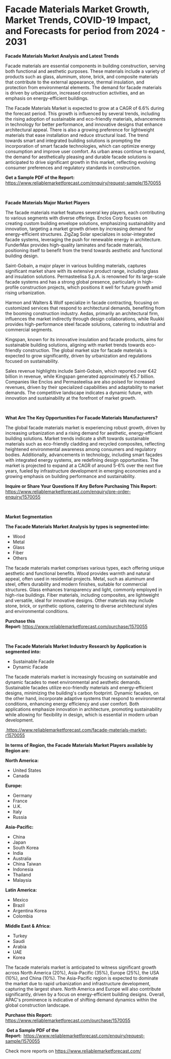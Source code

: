 <p><h1>Facade Materials Market Growth, Market Trends, COVID-19 Impact, and Forecasts for period from 2024 - 2031</h1></p><p><strong>Facade Materials Market Analysis and Latest Trends</strong></p>
<p><p>Facade materials are essential components in building construction, serving both functional and aesthetic purposes. These materials include a variety of products such as glass, aluminum, stone, brick, and composite materials that contribute to the external appearance, thermal insulation, and protection from environmental elements. The demand for facade materials is driven by urbanization, increased construction activities, and an emphasis on energy-efficient buildings.</p><p>The Facade Materials Market is expected to grow at a CAGR of 6.6% during the forecast period. This growth is influenced by several trends, including the rising adoption of sustainable and eco-friendly materials, advancements in technology for better performance, and innovative designs that enhance architectural appeal. There is also a growing preference for lightweight materials that ease installation and reduce structural load. The trend towards smart and integrated building solutions is prompting the incorporation of smart facade technologies, which can optimize energy consumption and improve user comfort. As urban areas continue to expand, the demand for aesthetically pleasing and durable facade solutions is anticipated to drive significant growth in this market, reflecting evolving consumer preferences and regulatory standards in construction.</p></p>
<p><strong>Get a Sample PDF of the Report:&nbsp;</strong> <a href="https://www.reliablemarketforecast.com/enquiry/request-sample/1570055?utm_campaign=1134&utm_medium=2&utm_source=Github&utm_content=ia&utm_term=29122024&utm_id=facade-materials">https://www.reliablemarketforecast.com/enquiry/request-sample/1570055</a></p>
<p>&nbsp;</p>
<p><strong>Facade Materials Major Market Players</strong></p>
<p><p>The facade materials market features several key players, each contributing to various segments with diverse offerings. Enclos Corp focuses on creating custom building envelope solutions, emphasizing sustainability and innovation, targeting a market growth driven by increasing demand for energy-efficient structures. ZigZag Solar specializes in solar-integrated facade systems, leveraging the push for renewable energy in architecture. FunderMax provides high-quality laminates and facade materials, positioning itself to benefit from the trend towards aesthetic and functional building design.</p><p>Saint-Gobain, a major player in various building materials, captures significant market share with its extensive product range, including glass and insulation solutions. Permasteelisa S.p.A. is renowned for its large-scale facade systems and has a strong global presence, particularly in high-profile construction projects, which positions it well for future growth amid rising urbanization.</p><p>Harmon and Walters & Wolf specialize in facade contracting, focusing on customized services that respond to architectural demands, benefiting from the booming construction industry. Aedas, primarily an architectural firm, influences the market indirectly through design collaborations, while Ruukki provides high-performance steel facade solutions, catering to industrial and commercial segments.</p><p>Kingspan, known for its innovative insulation and facade products, aims for sustainable building solutions, aligning with market trends towards eco-friendly construction. The global market size for facade materials is expected to grow significantly, driven by urbanization and regulations focused on sustainability.</p><p>Sales revenue highlights include Saint-Gobain, which reported over €42 billion in revenue, while Kingspan generated approximately €5.7 billion. Companies like Enclos and Permasteelisa are also poised for increased revenues, driven by their specialized capabilities and adaptability to market demands. The competitive landscape indicates a dynamic future, with innovation and sustainability at the forefront of market growth.</p></p>
<p>&nbsp;</p>
<p><strong>What Are The Key Opportunities For Facade Materials Manufacturers?</strong></p>
<p><p>The global facade materials market is experiencing robust growth, driven by increasing urbanization and a rising demand for aesthetic, energy-efficient building solutions. Market trends indicate a shift towards sustainable materials such as eco-friendly cladding and recycled composites, reflecting heightened environmental awareness among consumers and regulatory bodies. Additionally, advancements in technology, including smart façades with integrated energy systems, are redefining design opportunities. The market is projected to expand at a CAGR of around 5-6% over the next five years, fueled by infrastructure development in emerging economies and a growing emphasis on building performance and sustainability.</p></p>
<p><strong>Inquire or Share Your Questions If Any Before Purchasing This Report:</strong> <a href="https://www.reliablemarketforecast.com/enquiry/pre-order-enquiry/1570055?utm_campaign=1134&utm_medium=2&utm_source=Github&utm_content=ia&utm_term=29122024&utm_id=facade-materials">https://www.reliablemarketforecast.com/enquiry/pre-order-enquiry/1570055</a></p>
<p>&nbsp;</p>
<p><strong>Market Segmentation</strong></p>
<p><strong>The Facade Materials Market Analysis by types is segmented into:</strong></p>
<p><ul><li>Wood</li><li>Metal</li><li>Glass</li><li>Fiber</li><li>Others</li></ul></p>
<p><p>The facade materials market comprises various types, each offering unique aesthetic and functional benefits. Wood provides warmth and natural appeal, often used in residential projects. Metal, such as aluminum and steel, offers durability and modern finishes, suitable for commercial structures. Glass enhances transparency and light, commonly employed in high-rise buildings. Fiber materials, including composites, are lightweight and versatile, ideal for innovative designs. Other materials may include stone, brick, or synthetic options, catering to diverse architectural styles and environmental conditions.</p></p>
<p><strong>Purchase this Report:&nbsp;</strong><a href="https://www.reliablemarketforecast.com/purchase/1570055?utm_campaign=1134&utm_medium=2&utm_source=Github&utm_content=ia&utm_term=29122024&utm_id=facade-materials">https://www.reliablemarketforecast.com/purchase/1570055</a></p>
<p>&nbsp;</p>
<p><strong>The Facade Materials Market Industry Research by Application is segmented into:</strong></p>
<p><ul><li>Sustainable Facade</li><li>Dynamic Facade</li></ul></p>
<p><p>The facade materials market is increasingly focusing on sustainable and dynamic facades to meet environmental and aesthetic demands. Sustainable facades utilize eco-friendly materials and energy-efficient designs, minimizing the building's carbon footprint. Dynamic facades, on the other hand, incorporate adaptive systems that respond to environmental conditions, enhancing energy efficiency and user comfort. Both applications emphasize innovation in architecture, promoting sustainability while allowing for flexibility in design, which is essential in modern urban development.</p></p>
<p><a href="https://www.reliablemarketforecast.com/facade-materials-market-r1570055?utm_campaign=1134&utm_medium=2&utm_source=Github&utm_content=ia&utm_term=29122024&utm_id=facade-materials">&nbsp;https://www.reliablemarketforecast.com/facade-materials-market-r1570055</a></p>
<p><strong>In terms of Region, the Facade Materials Market Players available by Region are:</strong></p>
<p>
    <p> <strong> North America: </strong>
        <ul>
            <li>United States</li>
            <li>Canada</li>
        </ul>
        </p> 
    <p> <strong> Europe: </strong>
        <ul>
            <li>Germany</li>
            <li>France</li>
            <li>U.K.</li>
            <li>Italy</li>
            <li>Russia</li>
        </ul>
        </p> 
    <p> <strong> Asia-Pacific: </strong>
        <ul>
            <li>China</li>
            <li>Japan</li>
            <li>South Korea</li>
            <li>India</li>
            <li>Australia</li>
            <li>China Taiwan</li>
            <li>Indonesia</li>
            <li>Thailand</li>
            <li>Malaysia</li>
        </ul>
        </p> 
    <p> <strong> Latin America: </strong>
        <ul>
            <li>Mexico</li>
            <li>Brazil</li>
            <li>Argentina Korea</li>
            <li>Colombia</li>
        </ul>
        </p> 
    <p> <strong> Middle East & Africa: </strong>
        <ul>
            <li>Turkey</li>
            <li>Saudi</li>
            <li>Arabia</li>
            <li>UAE</li>
            <li>Korea</li>
        </ul>
    </p>
    </p>
<p><p>The facade materials market is anticipated to witness significant growth across North America (20%), Asia-Pacific (35%), Europe (25%), the USA (10%), and China (10%). The Asia-Pacific region is expected to dominate the market due to rapid urbanization and infrastructure development, capturing the largest share. North America and Europe will also contribute significantly, driven by a focus on energy-efficient building designs. Overall, APAC's prominence is indicative of shifting demand dynamics within the global construction landscape.</p></p>
<p><strong>Purchase this Report: </strong><a href="https://www.reliablemarketforecast.com/purchase/1570055?utm_campaign=1134&utm_medium=2&utm_source=Github&utm_content=ia&utm_term=29122024&utm_id=facade-materials">https://www.reliablemarketforecast.com/purchase/1570055</a></p>
<p>&nbsp;<strong>Get a Sample PDF of the Report:&nbsp;&nbsp;</strong><a href="https://www.reliablemarketforecast.com/enquiry/request-sample/1570055?utm_campaign=1134&utm_medium=2&utm_source=Github&utm_content=ia&utm_term=29122024&utm_id=facade-materials">https://www.reliablemarketforecast.com/enquiry/request-sample/1570055</a></p>
<p><strong></strong></p>
<p>Check more reports on <a href="https://www.reliablemarketforecast.com/?utm_campaign=1134&utm_medium=2&utm_source=Github&utm_content=ia&utm_term=29122024&utm_id=facade-materials">https://www.reliablemarketforecast.com/</a></p>